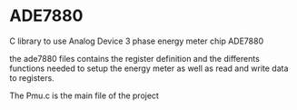 # ADE7880
C library to use Analog Device 3 phase energy meter chip ADE7880

the ade7880 files contains the register definition and the differents functions needed
to setup the energy meter as well as read and write data to registers.

The Pmu.c is the main file of the project
